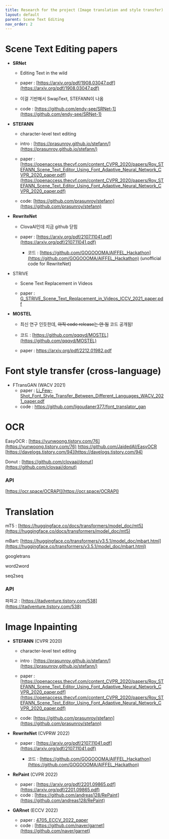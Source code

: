 ```yaml
---
title: Research for the project (Image translation and style transfer)
layout: default 
parent: Scene Text Editing
nav_order: 2
---
```


# Scene Text Editing papers
- **SRNet**
  
    - Editing Text in the wild
    
    - paper : [https://arxiv.org/pdf/1908.03047.pdf](https://arxiv.org/pdf/1908.03047.pdf)
    
    - 이걸 기반해서 SwapText, STEFANN이 나옴
    
    - code : [https://github.com/endy-see/SRNet-1](https://github.com/endy-see/SRNet-1)  
    
- **STEFANN**
  
    - character-level text editing  
    
    - intro : [https://prasunroy.github.io/stefann/](https://prasunroy.github.io/stefann/)
    - paper : [https://openaccess.thecvf.com/content_CVPR_2020/papers/Roy_STEFANN_Scene_Text_Editor_Using_Font_Adaptive_Neural_Network_CVPR_2020_paper.pdf](https://openaccess.thecvf.com/content_CVPR_2020/papers/Roy_STEFANN_Scene_Text_Editor_Using_Font_Adaptive_Neural_Network_CVPR_2020_paper.pdf)
    - code: [https://github.com/prasunroy/stefann](https://github.com/prasunroy/stefann)
    
- **RewriteNet**
  
    - ClovaAI인데 지금 github 닫힘
    
    - paper : [https://arxiv.org/pdf/2107.11041.pdf](https://arxiv.org/pdf/2107.11041.pdf)  
    

       - 코드 : [https://github.com/GOGOOOMA/AIFFEL_Hackathon](https://github.com/GOGOOOMA/AIFFEL_Hackathon) (unofficial code for RewriteNet) 

- STRIVE

    - Scene Text Replacement in Videos

    - paper : [G_STRIVE_Scene_Text_Replacement_in_Videos_ICCV_2021_paper.pdf](https://openaccess.thecvf.com/content/ICCV2021/papers/G_STRIVE_Scene_Text_Replacement_in_Videos_ICCV_2021_paper.pdf)

- **MOSTEL**

    - 최신 연구 인듯한데, ~~아직 code release는 안 됨~~ 코드 공개됨!

    - 코드 : [https://github.com/qqqyd/MOSTEL](https://github.com/qqqyd/MOSTEL)

    - paper : https://arxiv.org/pdf/2212.01982.pdf



# Font style transfer (cross-language)

- FTransGAN (WACV 2021)
  - paper : [Li_Few-Shot_Font_Style_Transfer_Between_Different_Languages_WACV_2021_paper.pdf](https://openaccess.thecvf.com/content/WACV2021/papers/Li_Few-Shot_Font_Style_Transfer_Between_Different_Languages_WACV_2021_paper.pdf)
  - code : https://github.com/ligoudaner377/font_translator_gan



# OCR
EasyOCR : [https://yunwoong.tistory.com/76](https://yunwoong.tistory.com/76) https://github.com/JaidedAI/EasyOCR [https://davelogs.tistory.com/94](https://davelogs.tistory.com/94)

Donut : [https://github.com/clovaai/donut](https://github.com/clovaai/donut)

### API

[https://ocr.space/OCRAPI](https://ocr.space/OCRAPI)

# Translation
mT5 : [https://huggingface.co/docs/transformers/model_doc/mt5](https://huggingface.co/docs/transformers/model_doc/mt5)

mBart: [https://huggingface.co/transformers/v3.5.1/model_doc/mbart.html](https://huggingface.co/transformers/v3.5.1/model_doc/mbart.html)

googletrans

word2word

seq2seq

### API

파파고 : [https://itadventure.tistory.com/538](https://itadventure.tistory.com/538)

# Image Inpainting
- **STEFANN** (CVPR 2020)
  
    - character-level text editing  
    
    - intro : [https://prasunroy.github.io/stefann/](https://prasunroy.github.io/stefann/)
    - paper : [https://openaccess.thecvf.com/content_CVPR_2020/papers/Roy_STEFANN_Scene_Text_Editor_Using_Font_Adaptive_Neural_Network_CVPR_2020_paper.pdf](https://openaccess.thecvf.com/content_CVPR_2020/papers/Roy_STEFANN_Scene_Text_Editor_Using_Font_Adaptive_Neural_Network_CVPR_2020_paper.pdf)
    - code: [https://github.com/prasunroy/stefann](https://github.com/prasunroy/stefann)
    
- **RewriteNet** (CVPRW 2022)
  
    - paper : [https://arxiv.org/pdf/2107.11041.pdf](https://arxiv.org/pdf/2107.11041.pdf)  
    

       - 코드 : [https://github.com/GOGOOOMA/AIFFEL_Hackathon](https://github.com/GOGOOOMA/AIFFEL_Hackathon)

- **RePaint** (CVPR 2022)
    - paper : [https://arxiv.org/pdf/2201.09865.pdf](https://arxiv.org/pdf/2201.09865.pdf)
    - code : [https://github.com/andreas128/RePaint](https://github.com/andreas128/RePaint)

- **GARnet** (ECCV 2022)
  - paper : [4705_ECCV_2022_paper](https://www.ecva.net/papers/eccv_2022/papers_ECCV/papers/136760436.pdf)
  - code : [https://github.com/naver/garnet](https://github.com/naver/garnet)